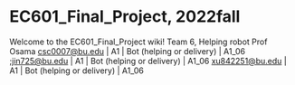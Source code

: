 # EC601_Final_Project, 2022fall


Welcome to the EC601_Final_Project wiki! Team 6, Helping robot
Prof Osama
csc0007@bu.edu | A1 | Bot (helping or delivery) | A1_06 ;jin725@bu.edu | A1 | Bot (helping or delivery) | A1_06 xu842251@bu.edu | A1 | Bot (helping or delivery) | A1_06
